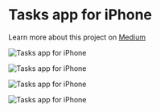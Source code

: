 # Tasks app for iPhone

Learn more about this project on [Medium](https://medium.com/@scottlucien/learning-swift-building-a-simple-tasks-app-for-ios-eca31d954c47)

![Tasks app for iPhone](https://luciensn.github.io/web/img/Tasks_showcase.gif)

![Tasks app for iPhone](https://luciensn.github.io/web/img/Tasks_pull.gif)

![Tasks app for iPhone](https://luciensn.github.io/web/img/Tasks_row.gif)

![Tasks app for iPhone](https://luciensn.github.io/web/img/Tasks_reorder.gif)


